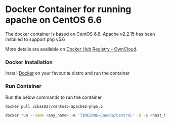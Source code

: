 # Docker Container for running apache on CentOS 6.6
The docker container is based on CentOS 6.6. 
Apache v2.2.15 has been installed to support php v5.6

More details are available on [Docker Hub Registry - OwnCloud](https://registry.hub.docker.com/u/vikas027/centos6-apache2-php5.6/).

### Docker Installation
Install [Docker](https://docs.docker.com/installation/) on your favourite distro and run the container

### Run Container
Run the below commands to run the container

```bash
docker pull vikas027/centos6-apache2-php5.6

docker run --name <any_name> -e 'TIMEZONE=Canada/Central' -d -p <host_http_port>:80 -p <host_https_port>:443 -v <path_of_website_files>:/var/www/html vikas027/centos6-apache2-php5.6
```
